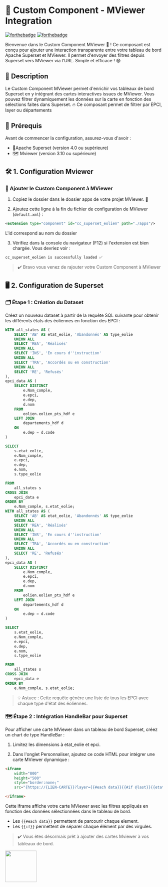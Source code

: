 # 🚀 Custom Component - MViewer Integration
[![forthebadge](https://forthebadge.com/images/badges/built-with-swag.svg)](https://forthebadge.com)
[![forthebadge](https://forthebadge.com/images/badges/ctrl-c-ctrl-v.svg)](https://forthebadge.com)

Bienvenue dans le Custom Component MViewer 🎉 ! Ce composant est conçu pour ajouter une interaction transparente entre votre tableau de bord Apache Superset et MViewer. Il permet d'envoyer des filtres depuis Superset vers MViewer via l'URL. Simple et efficace ! 😎

## 📖 Description

Le Custom Component MViewer permet d'enrichir vos tableaux de bord Superset en y intégrant des cartes interactives issues de MViewer. Vous pouvez filtrer dynamiquement les données sur la carte en fonction des sélections faites dans Superset. 🔥
Ce composant permet de filtrer par EPCI, layer ou départements

## 🚧 Prérequis

Avant de commencer la configuration, assurez-vous d'avoir  :
- 🐍Apache Superset (version 4.0 ou supérieure)
- 🗺️ Mviewer (version 3.10 ou supérieure)


## 🛠️ 1. Configuration Mviewer

### 📍 Ajouter le Custom Component à MViewer

1. Copiez le dossier dans le dossier apps de votre projet MViewer. 📂

2. Ajoutez cette ligne à la fin du fichier de configuration de MViewer (`default.xml`) :

```xml
<extension type="component" id="cc_superset_eolien" path="./apps"/>
```
L'id correspond au nom du dossier

3. Vérifiez dans la console du navigateur (F12) si l'extension est bien chargée. Vous devriez voir :
```text
cc_superset_eolien is successfully loaded ✅
```

> ✔️ Bravo vous venez de rajouter votre Custom Component à MViewer


## 🖥️ 2. Configuration de Superset

### 🗂️ Étape 1 : Création du Dataset 

Créez un nouveau dataset à partir de la requête SQL suivante pour obtenir les différents états des éoliennes en fonction des EPCI :

```sql
WITH all_states AS (
    SELECT 'AB' AS etat_eolie, 'Abandonnés' AS type_eolie
    UNION ALL
    SELECT 'REA', 'Réalisés'
    UNION ALL
    SELECT 'INS', 'En cours d''instruction'
    UNION ALL
    SELECT 'TRA', 'Accordés ou en construction'
    UNION ALL
    SELECT 'RE', 'Refusés'
),
epci_data AS (
    SELECT DISTINCT 
        e.Nom_comple, 
        e.epci, 
        e.dep, 
        d.nom
    FROM 
        eolien.eolien_pts_hdf e
    LEFT JOIN 
        departements_hdf d 
    ON 
        e.dep = d.code
)

SELECT
    s.etat_eolie,
    e.Nom_comple,
    e.epci,
    e.dep,
    e.nom,
    s.type_eolie

FROM
    all_states s
CROSS JOIN
    epci_data e
ORDER BY
    e.Nom_comple, s.etat_eolie;
WITH all_states AS (
    SELECT 'AB' AS etat_eolie, 'Abandonnés' AS type_eolie
    UNION ALL
    SELECT 'REA', 'Réalisés'
    UNION ALL
    SELECT 'INS', 'En cours d''instruction'
    UNION ALL
    SELECT 'TRA', 'Accordés ou en construction'
    UNION ALL
    SELECT 'RE', 'Refusés'
),
epci_data AS (
    SELECT DISTINCT 
        e.Nom_comple, 
        e.epci, 
        e.dep, 
        d.nom
    FROM 
        eolien.eolien_pts_hdf e
    LEFT JOIN 
        departements_hdf d 
    ON 
        e.dep = d.code
)

SELECT
    s.etat_eolie,
    e.Nom_comple,
    e.epci,
    e.dep,
    e.nom,
    s.type_eolie

FROM
    all_states s
CROSS JOIN
    epci_data e
ORDER BY
    e.Nom_comple, s.etat_eolie;

```


> 💡 Astuce : Cette requête génère une liste de tous les EPCI avec chaque type d'état des éoliennes.

### 🗺️ Étape 2 : Intégration HandleBar pour Superset

Pour afficher une carte MViewer dans un tableau de bord Superset, créez un chart de type HandleBar :

1. Limitez les dimensions à etat_eolie et epci.

2. Dans l'onglet Personnaliser, ajoutez ce code HTML pour intégrer une carte MViewer dynamique :

```html
<iframe 
    width="800" 
    height="500" 
    style="border:none;" 
    src="{https://{LIEN-CARTE}}?layer={{#each data}}{{#if @last}}{{etat_eolie}}{{else}}{{etat_eolie}},{{/if}}{{/each}}&epci={{#each data}}{{#if @last}}{{epci}}{{else}}{{epci}},{{/if}}{{/each}}&x=719675&y=7012000&z=8&l=DEPARTEMENT*polygone_bord_orange_transparent%2Crefus*%2Cabandon*%2Cinstruction*%2Caccorde_constr*%2Crealise*&lb=osmgp1&config=apps/default.xml&mode=u">

</iframe>
  ```
Cette iframe affiche votre carte MViewer avec les filtres appliqués en fonction des données sélectionnées dans le tableau de bord. 
- Les `{{#each data}}` permettent de parcourir chaque element.
- Les `{{if}}` permettent de séparer chaque élément par des virgules.


> ✔️ Vous êtes désormais prêt à ajouter des cartes Mviewer à vos tableaux de bord.

<img align="center" src="https://media.giphy.com/media/v1.Y2lkPTc5MGI3NjExZTQ3YmE2ZjdjMzZkODU3YTM0ODRkMjY1NmJiNjQ3YTFmZDk2ZWIyZCZlcD12MV9pbnRlcm5hbF9naWZzX2dpZklkJmN0PWc/VbnUQpnihPSIgIXuZv/giphy.gif" width="auto" height="100" />